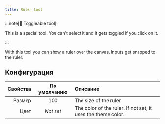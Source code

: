 ```yaml
---
title: Ruler tool
---
```


:::note[🔘 Toggleable tool]

This is a special tool.
You can't select it and it gets toggled if you click on it.

:::

With this tool you can show a ruler over the canvas.
Inputs get snapped to the ruler.

## Конфигурация

| Свойства | По умолчанию | Описание                                                                                     |
| -------: | :----------: | :------------------------------------------------------------------------------------------- |
|   Размер |      100     | The size of the ruler                                                                        |
|     Цвет |   _Not set_  | The color of the ruler. If not set, it uses the theme color. |
